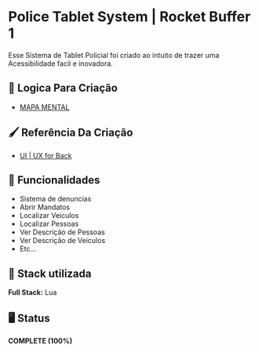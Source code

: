 
# Police Tablet System | Rocket Buffer 1  

Esse Sistema de Tablet Policial foi criado ao intuito de trazer uma Acessibilidade facil e inovadora.



## 💭 Logica Para Criação

 - [ MAPA MENTAL](https://whimsical.com/police-tablet-PWNjbppnQ34yZ4qHGvqKxZ)


## 🖌 Referência Da Criação

 - [ UI | UX  for Back](https://www.figma.com/proto/wcESObwZCL0T7gXdvDyiiW/POLICE-TABLET-%5BINTERATIVE%5D---REDZ-STORE?page-id=0%3A1&node-id=2%3A8&viewport=134%2C498%2C0.1&scaling=min-zoom&starting-point-node-id=2%3A8)


## 🧰 Funcionalidades

- Sistema de denuncias
- Abrir Mandatos
- Localizar Veiculos
- Localizar Pessoas
- Ver Descrição de Pessoas
- Ver Descrição de Veiculos
- Etc...

## 🔨 Stack utilizada

**Full Stack:** Lua

## 🖥 Status

**COMPLETE (100%)**
